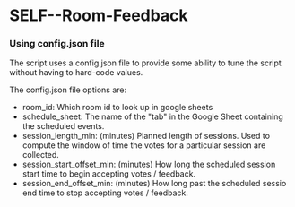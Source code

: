 # SELF--Room-Feedback

### Using config.json file 

The script uses a config.json file to provide some ability to tune the script without
having to hard-code values. 

The config.json file options are:
* room_id: Which room id to look up in google sheets
* schedule_sheet: The name of the "tab" in the Google Sheet containing the scheduled events.
* session_length_min: (minutes) Planned length of sessions. Used to compute the window of time the votes for a particular session are collected.
* session_start_offset_min: (minutes) How long the scheduled session start time to begin accepting votes / feedback.
* session_end_offset_min: (minutes) How long past the scheduled sessio end time to stop accepting votes / feedback.